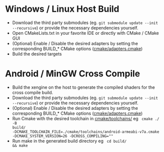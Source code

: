 # Windows / Linux Host Build
- Download the third party submodules (eg. `git submodule update --init --recursive`) or provide the necessary dependencies yourself.
- Open CMakeLists.txt in your favorite IDE or directly with CMake / CMake GUI
- (Optional) Enable / Disable the desired adapters by setting the corresponding BUILD_* CMake options ([cmake/adapters.cmake](cmake/adapters.cmake))
- Build the desired targets

# Android / MinGW Cross Compile
- Build the xengine on the host to generate the compiled shaders for the cross compile build.
- Download the third party submodules (eg. `git submodule update --init --recursive`) or provide the necessary dependencies yourself.
- (Optional) Enable / Disable the desired adapters by setting the corresponding BUILD_* CMake options ([cmake/adapters.cmake](cmake/adapters.cmake))
- Run Cmake with the desired toolchain in [cmake/toolchains/](cmake/toolchains/) eg <code> cmake ./ -B build/ -DCMAKE_TOOLCHAIN_FILE=./cmake/toolchains/android-armeabi-v7a.cmake -DCMAKE_SYSTEM_VERSION=26 -DCROSS_COMPILING=""</code>
- Run make in the generated build directory eg <code> cd build/ && make </code>
